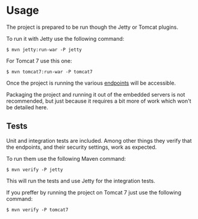 # Usage

The project is prepared to be run though the Jetty or Tomcat plugins.

To run it with Jetty use the following command:

```
$ mvn jetty:run-war -P jetty
```

For Tomcat 7 use this one:

```
$ mvn tomcat7:run-war -P tomcat7
```

Once the project is running the various [endpoints][urls] will be accessible.

Packaging the project and running it out of the embedded servers is not recommended, but just because it requires a bit more of work which won't be detailed here.

## Tests

Unit and integration tests are included. Among other things they verify that the endpoints, and their security settings, work as expected.

To run them use the following Maven command:

```
$ mvn verify -P jetty
```

This will run the tests and use Jetty for the integration tests.

If you preffer by running the project on Tomcat 7 just use the following command:

```
$ mvn verify -P tomcat7
```

[urls]: ./urls.html
